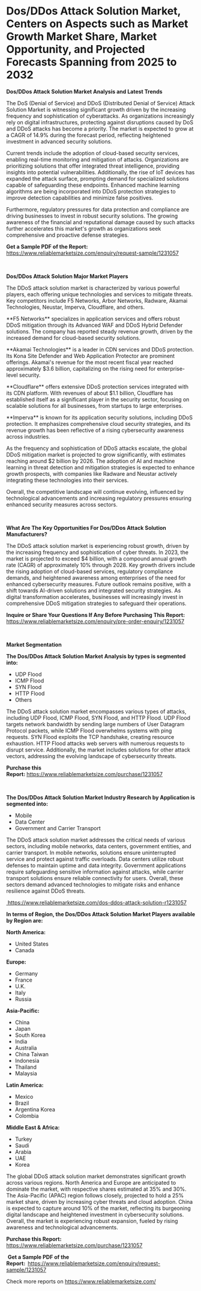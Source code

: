 <p><h1>Dos/DDos Attack Solution Market, Centers on Aspects such as Market Growth Market Share, Market Opportunity, and Projected Forecasts Spanning from 2025 to 2032</h1></p><p><strong>Dos/DDos Attack Solution Market Analysis and Latest Trends</strong></p>
<p><p>The DoS (Denial of Service) and DDoS (Distributed Denial of Service) Attack Solution Market is witnessing significant growth driven by the increasing frequency and sophistication of cyberattacks. As organizations increasingly rely on digital infrastructures, protecting against disruptions caused by DoS and DDoS attacks has become a priority. The market is expected to grow at a CAGR of 14.9% during the forecast period, reflecting heightened investment in advanced security solutions.</p><p>Current trends include the adoption of cloud-based security services, enabling real-time monitoring and mitigation of attacks. Organizations are prioritizing solutions that offer integrated threat intelligence, providing insights into potential vulnerabilities. Additionally, the rise of IoT devices has expanded the attack surface, prompting demand for specialized solutions capable of safeguarding these endpoints. Enhanced machine learning algorithms are being incorporated into DDoS protection strategies to improve detection capabilities and minimize false positives.</p><p>Furthermore, regulatory pressures for data protection and compliance are driving businesses to invest in robust security solutions. The growing awareness of the financial and reputational damage caused by such attacks further accelerates this market's growth as organizations seek comprehensive and proactive defense strategies.</p></p>
<p><strong>Get a Sample PDF of the Report:&nbsp;</strong> <a href="https://www.reliablemarketsize.com/enquiry/request-sample/1231057?utm_campaign=2626&utm_medium=2&utm_source=Github&utm_content=ia&utm_term=11032025&utm_id=dosddos-attack-solution">https://www.reliablemarketsize.com/enquiry/request-sample/1231057</a></p>
<p>&nbsp;</p>
<p><strong>Dos/DDos Attack Solution Major Market Players</strong></p>
<p><p>The DDoS attack solution market is characterized by various powerful players, each offering unique technologies and services to mitigate threats. Key competitors include F5 Networks, Arbor Networks, Radware, Akamai Technologies, Neustar, Imperva, Cloudflare, and others.</p><p>**F5 Networks** specializes in application services and offers robust DDoS mitigation through its Advanced WAF and DDoS Hybrid Defender solutions. The company has reported steady revenue growth, driven by the increased demand for cloud-based security solutions.</p><p>**Akamai Technologies** is a leader in CDN services and DDoS protection. Its Kona Site Defender and Web Application Protector are prominent offerings. Akamai's revenue for the most recent fiscal year reached approximately $3.6 billion, capitalizing on the rising need for enterprise-level security.</p><p>**Cloudflare** offers extensive DDoS protection services integrated with its CDN platform. With revenues of about $1.1 billion, Cloudflare has established itself as a significant player in the security sector, focusing on scalable solutions for all businesses, from startups to large enterprises.</p><p>**Imperva** is known for its application security solutions, including DDoS protection. It emphasizes comprehensive cloud security strategies, and its revenue growth has been reflective of a rising cybersecurity awareness across industries.</p><p>As the frequency and sophistication of DDoS attacks escalate, the global DDoS mitigation market is projected to grow significantly, with estimates reaching around $2 billion by 2026. The adoption of AI and machine learning in threat detection and mitigation strategies is expected to enhance growth prospects, with companies like Radware and Neustar actively integrating these technologies into their services.</p><p>Overall, the competitive landscape will continue evolving, influenced by technological advancements and increasing regulatory pressures ensuring enhanced security measures across sectors.</p></p>
<p>&nbsp;</p>
<p><strong>What Are The Key Opportunities For Dos/DDos Attack Solution Manufacturers?</strong></p>
<p><p>The DDoS attack solution market is experiencing robust growth, driven by the increasing frequency and sophistication of cyber threats. In 2023, the market is projected to exceed $4 billion, with a compound annual growth rate (CAGR) of approximately 10% through 2028. Key growth drivers include the rising adoption of cloud-based services, regulatory compliance demands, and heightened awareness among enterprises of the need for enhanced cybersecurity measures. Future outlook remains positive, with a shift towards AI-driven solutions and integrated security strategies. As digital transformation accelerates, businesses will increasingly invest in comprehensive DDoS mitigation strategies to safeguard their operations.</p></p>
<p><strong>Inquire or Share Your Questions If Any Before Purchasing This Report:</strong> <a href="https://www.reliablemarketsize.com/enquiry/pre-order-enquiry/1231057?utm_campaign=2626&utm_medium=2&utm_source=Github&utm_content=ia&utm_term=11032025&utm_id=dosddos-attack-solution">https://www.reliablemarketsize.com/enquiry/pre-order-enquiry/1231057</a></p>
<p>&nbsp;</p>
<p><strong>Market Segmentation</strong></p>
<p><strong>The Dos/DDos Attack Solution Market Analysis by types is segmented into:</strong></p>
<p><ul><li>UDP Flood</li><li>ICMP Flood</li><li>SYN Flood</li><li>HTTP Flood</li><li>Others</li></ul></p>
<p><p>The DDoS attack solution market encompasses various types of attacks, including UDP Flood, ICMP Flood, SYN Flood, and HTTP Flood. UDP Flood targets network bandwidth by sending large numbers of User Datagram Protocol packets, while ICMP Flood overwhelms systems with ping requests. SYN Flood exploits the TCP handshake, creating resource exhaustion. HTTP Flood attacks web servers with numerous requests to disrupt service. Additionally, the market includes solutions for other attack vectors, addressing the evolving landscape of cybersecurity threats.</p></p>
<p><strong>Purchase this Report:&nbsp;</strong><a href="https://www.reliablemarketsize.com/purchase/1231057?utm_campaign=2626&utm_medium=2&utm_source=Github&utm_content=ia&utm_term=11032025&utm_id=dosddos-attack-solution">https://www.reliablemarketsize.com/purchase/1231057</a></p>
<p>&nbsp;</p>
<p><strong>The Dos/DDos Attack Solution Market Industry Research by Application is segmented into:</strong></p>
<p><ul><li>Mobile</li><li>Data Center</li><li>Government and Carrier Transport</li></ul></p>
<p><p>The DDoS attack solution market addresses the critical needs of various sectors, including mobile networks, data centers, government entities, and carrier transport. In mobile networks, solutions ensure uninterrupted service and protect against traffic overloads. Data centers utilize robust defenses to maintain uptime and data integrity. Government applications require safeguarding sensitive information against attacks, while carrier transport solutions ensure reliable connectivity for users. Overall, these sectors demand advanced technologies to mitigate risks and enhance resilience against DDoS threats.</p></p>
<p><a href="https://www.reliablemarketsize.com/dos-ddos-attack-solution-r1231057?utm_campaign=2626&utm_medium=2&utm_source=Github&utm_content=ia&utm_term=11032025&utm_id=dosddos-attack-solution">&nbsp;https://www.reliablemarketsize.com/dos-ddos-attack-solution-r1231057</a></p>
<p><strong>In terms of Region, the Dos/DDos Attack Solution Market Players available by Region are:</strong></p>
<p>
    <p> <strong> North America: </strong>
        <ul>
            <li>United States</li>
            <li>Canada</li>
        </ul>
        </p> 
    <p> <strong> Europe: </strong>
        <ul>
            <li>Germany</li>
            <li>France</li>
            <li>U.K.</li>
            <li>Italy</li>
            <li>Russia</li>
        </ul>
        </p> 
    <p> <strong> Asia-Pacific: </strong>
        <ul>
            <li>China</li>
            <li>Japan</li>
            <li>South Korea</li>
            <li>India</li>
            <li>Australia</li>
            <li>China Taiwan</li>
            <li>Indonesia</li>
            <li>Thailand</li>
            <li>Malaysia</li>
        </ul>
        </p> 
    <p> <strong> Latin America: </strong>
        <ul>
            <li>Mexico</li>
            <li>Brazil</li>
            <li>Argentina Korea</li>
            <li>Colombia</li>
        </ul>
        </p> 
    <p> <strong> Middle East & Africa: </strong>
        <ul>
            <li>Turkey</li>
            <li>Saudi</li>
            <li>Arabia</li>
            <li>UAE</li>
            <li>Korea</li>
        </ul>
    </p>
    </p>
<p><p>The global DDoS attack solution market demonstrates significant growth across various regions. North America and Europe are anticipated to dominate the market, with respective shares estimated at 35% and 30%. The Asia-Pacific (APAC) region follows closely, projected to hold a 25% market share, driven by increasing cyber threats and cloud adoption. China is expected to capture around 10% of the market, reflecting its burgeoning digital landscape and heightened investment in cybersecurity solutions. Overall, the market is experiencing robust expansion, fueled by rising awareness and technological advancements.</p></p>
<p><strong>Purchase this Report: </strong><a href="https://www.reliablemarketsize.com/purchase/1231057?utm_campaign=2626&utm_medium=2&utm_source=Github&utm_content=ia&utm_term=11032025&utm_id=dosddos-attack-solution">https://www.reliablemarketsize.com/purchase/1231057</a></p>
<p>&nbsp;<strong>Get a Sample PDF of the Report:&nbsp;&nbsp;</strong><a href="https://www.reliablemarketsize.com/enquiry/request-sample/1231057?utm_campaign=2626&utm_medium=2&utm_source=Github&utm_content=ia&utm_term=11032025&utm_id=dosddos-attack-solution">https://www.reliablemarketsize.com/enquiry/request-sample/1231057</a></p>
<p><strong></strong></p>
<p>Check more reports on <a href="https://www.reliablemarketsize.com/?utm_campaign=2626&utm_medium=2&utm_source=Github&utm_content=ia&utm_term=11032025&utm_id=dosddos-attack-solution">https://www.reliablemarketsize.com/</a></p>